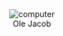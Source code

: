 <div align="center">
  <img alt="computer" src="https://33.media.tumblr.com/ae199e7c344769eda4b8dbe6b2da2f4a/tumblr_mube4wM6mh1rcl0tpo1_250.gif"><br>
</div>
    
<center>Ole Jacob</center>
